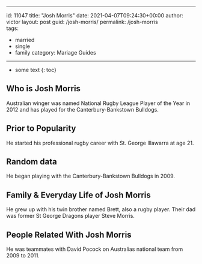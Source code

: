  ---
id: 11047
title: "Josh Morris"
date: 2021-04-07T09:24:30+00:00
author: victor
layout: post
guid: /josh-morris/
permalink: /josh-morris  
tags:
  - married
  - single
  - family
category: Mariage Guides
---

* some text
{: toc}

## Who is Josh Morris

Australian winger was named National Rugby League Player of the Year in 2012 and has played for the Canterbury-Bankstown Bulldogs.

## Prior to Popularity

He started his professional rugby career with St. George Illawarra at age 21.

## Random data

He began playing with the Canterbury-Bankstown Bulldogs in 2009.

## Family & Everyday Life of Josh Morris

He grew up with his twin brother named Brett, also a rugby player. Their dad was former St George Dragons player Steve Morris.

## People Related With Josh Morris

He was teammates with David Pocock on Australias national team from 2009 to 2011.
 